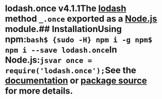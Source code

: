 # lodash.once v4.1.1The [lodash](https://lodash.com/) method `_.once` exported as a [Node.js](https://nodejs.org/) module.## InstallationUsing npm:```bash$ {sudo -H} npm i -g npm$ npm i --save lodash.once```In Node.js:```jsvar once = require('lodash.once');```See the [documentation](https://lodash.com/docs#once) or [package source](https://github.com/lodash/lodash/blob/4.1.1-npm-packages/lodash.once) for more details.
